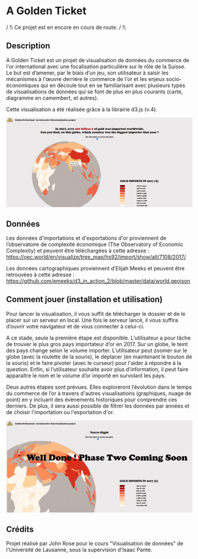# A Golden Ticket
/ !\ Ce projet est en encore en cours de route. / !\

## Description
A Golden Ticket est un projet de visualisation de données du commerce de l'or international avec une focalisation particulière sur le rôle de la Suisse. Le but est d’amener, par le biais d’un jeu, son utilisateur à saisir les mécanismes à l'œuvre derrière le commerce de l'or et les enjeux socio-économiques qui en découle tout en se familiarisant avec plusieurs types de visualisations de données qui se font de plus en plus courants (carte, diagramme en camembert, et autres).
 
Cette visualisation a été réalisée grâce à la librairie d3.js (v.4). 

![Illustration 1 - GoldImportsByCountry](illustration/GoldenTicket_01.png?raw=true "Title")


## Données
Les données d'importations et d'exportations d'or proviennent de l’observatoire de complexité économique (The Observatory of Economic Complexity) et peuvent être téléchargées à cette adresse :
https://oec.world/en/visualize/tree_map/hs92/import/show/all/7108/2017/

Les données cartographiques proviennent d’Elijah Meeks et peuvent être retrouvées à cette adresse :
https://github.com/emeeks/d3_in_action_2/blob/master/data/world.geojson

## Comment jouer (installation et utilisation)
Pour lancer la visualisation, il vous suffit de télécharger le dossier et de le placer sur un serveur en local. Une fois le serveur lancé, il vous suffira d’ouvrir votre navigateur et de vous connecter à celui-ci.

A ce stade, seule la première étape est disponible. L’utilisateur a pour tâche de trouver le plus gros pays importateur d’or en 2017. Sur un globe, le teint des pays change selon le volume importer. L’utilisateur peut zoomer sur le globe (avec la roulette de la souris),  le déplacer (en maintenant le bouton de la souris) et le faire pivoter (avec le curseur) pour l'aider à répondre à la question. Enfin, si l’utilisateur souhaite avoir plus d’information, il peut faire apparaître le nom et le volume d’or importé en survolant les pays.

Deux autres étapes sont prévues. Elles exploreront l’évolution dans le temps du commerce de l’or à travers d'autres visualisations (graphiques, nuage de point) en y incluant des évènements historiques pour comprendre ces derniers. De plus, il sera aussi possible de filtrer les données par années et de choisir l'importation ou l'exportation d'or.

![Illustration 2 - GoldImportsByCountryEnd](illustration/GoldenTicket_02.png?raw=true "Title")

## Crédits
Projet réalisé par John Rose pour le cours "Visualisation de données" de l'Université de Lausanne, sous la supervision d'Isaac Pante.


